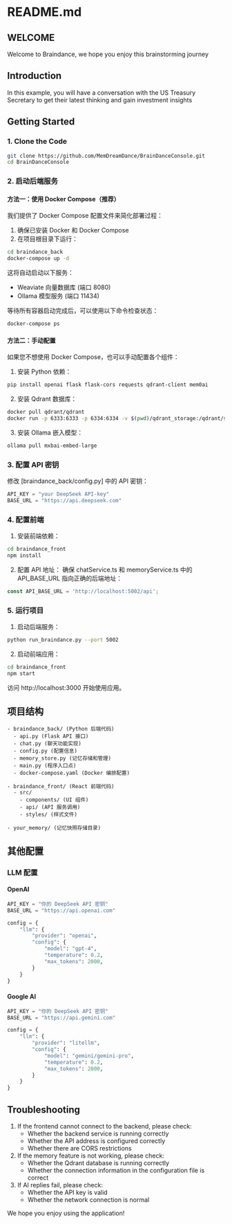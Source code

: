 # README.md

## WELCOME

Welcome to Braindance, we hope you enjoy this brainstorming journey

## Introduction

In this example, you will have a conversation with the US Treasury Secretary to get their latest thinking and gain investment insights

## Getting Started

### 1. Clone the Code

```bash
git clone https://github.com/MemDreamDance/BrainDanceConsole.git
cd BrainDanceConsole
```

### 2. 启动后端服务

#### 方法一：使用 Docker Compose（推荐）

我们提供了 Docker Compose 配置文件来简化部署过程：

1. 确保已安装 Docker 和 Docker Compose
2. 在项目根目录下运行：

```bash
cd braindance_back
docker-compose up -d
```

这将自动启动以下服务：
- Weaviate 向量数据库 (端口 8080)
- Ollama 模型服务 (端口 11434)

等待所有容器启动完成后，可以使用以下命令检查状态：

```bash
docker-compose ps
```

#### 方法二：手动配置

如果您不想使用 Docker Compose，也可以手动配置各个组件：

1. 安装 Python 依赖：
```bash
pip install openai flask flask-cors requests qdrant-client mem0ai
```

2. 安装 Qdrant 数据库：
```bash
docker pull qdrant/qdrant
docker run -p 6333:6333 -p 6334:6334 -v $(pwd)/qdrant_storage:/qdrant/storage qdrant/qdrant
```

3. 安装 Ollama 嵌入模型：
```bash
ollama pull mxbai-embed-large
```

### 3. 配置 API 密钥

修改 [braindance_back/config.py] 中的 API 密钥：

```python
API_KEY = "your DeepSeek API-key"
BASE_URL = "https://api.deepseek.com"
```

### 4. 配置前端

1. 安装前端依赖：
```bash
cd braindance_front
npm install
```

2. 配置 API 地址：
确保 chatService.ts 和 memoryService.ts 中的 API_BASE_URL 指向正确的后端地址：

```typescript
const API_BASE_URL = 'http://localhost:5002/api';
```

### 5. 运行项目

1. 启动后端服务：
```bash
python run_braindance.py --port 5002
```

2. 启动前端应用：
```bash
cd braindance_front
npm start
```

访问 http://localhost:3000 开始使用应用。

## 项目结构

```
- braindance_back/ (Python 后端代码)
  - api.py (Flask API 接口)
  - chat.py (聊天功能实现)
  - config.py (配置信息)
  - memory_store.py (记忆存储和管理)
  - main.py (程序入口点)
  - docker-compose.yaml (Docker 编排配置)

- braindance_front/ (React 前端代码)
  - src/
    - components/ (UI 组件)
    - api/ (API 服务调用)
    - styles/ (样式文件)

- your_memory/ (记忆快照存储目录)
```

## 其他配置

### LLM 配置

#### OpenAI

```python
API_KEY = "你的 DeepSeek API 密钥"
BASE_URL = "https://api.openai.com"

config = {
    "llm": {
        "provider": "openai",
        "config": {
            "model": "gpt-4",
            "temperature": 0.2,
            "max_tokens": 2000,
        }
    }
}
```

#### Google AI

```python
API_KEY = "你的 DeepSeek API 密钥"
BASE_URL = "https://api.gemini.com"

config = {
    "llm": {
        "provider": "litellm",
        "config": {
            "model": "gemini/gemini-pro",
            "temperature": 0.2,
            "max_tokens": 2000,
        }
    }
}
```

## Troubleshooting

1. If the frontend cannot connect to the backend, please check:
   - Whether the backend service is running correctly
   - Whether the API address is configured correctly
   - Whether there are CORS restrictions
2. If the memory feature is not working, please check:
   - Whether the Qdrant database is running correctly
   - Whether the connection information in the configuration file is correct
3. If AI replies fail, please check:
   - Whether the API key is valid
   - Whether the network connection is normal

We hope you enjoy using the application!